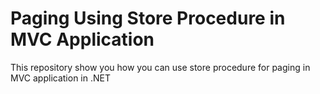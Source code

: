 # Paging Using Store Procedure in MVC Application
This repository show you how you can use store procedure for paging in MVC application in .NET
